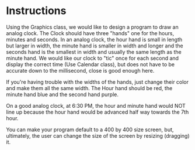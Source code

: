 # Instructions
Using the Graphics class, we would like to design a program to draw an analog clock. The Clock should have three "hands" one for the hours, minutes and seconds. In an analog clock, the hour hand is small in length but larger in width, the minute hand is smaller in width and longer and the seconds hand is the smallest in width and usually the same length as the minute hand. We would like our clock to "tic" once for each second and display the correct time (Use Calendar class), but does not have to be accurate down to the millisecond, close is good enough here.

If you're having trouble with the widths of the hands, just change their color and make them all the same width. The Hour hand should be red, the minute hand blue and the second hand purple.

On a good analog clock, at 6:30 PM, the hour and minute hand would NOT line up because the hour hand would be advanced half way towards the 7th hour. 

You can make your program default to a 400 by 400 size screen, but, ultimately, the user can change the size of the screen by resizing (dragging) it.